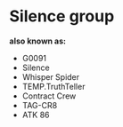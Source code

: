 # Silence group

**also known as:**
- G0091
- Silence
- Whisper Spider
- TEMP.TruthTeller
- Contract Crew
- TAG-CR8
- ATK 86

